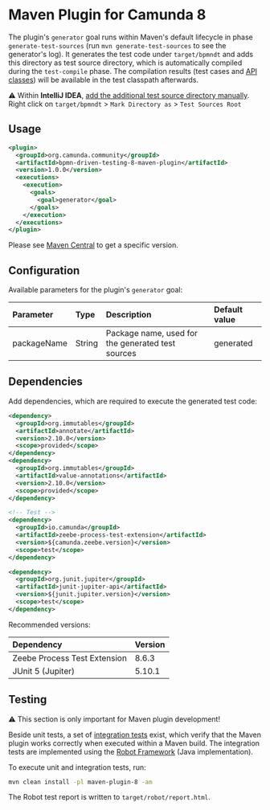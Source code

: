 # Maven Plugin for Camunda 8
The plugin's `generator` goal runs within Maven's default lifecycle in phase `generate-test-sources` (run `mvn generate-test-sources` to see the generator's log).
It generates the test code under `target/bpmndt` and adds this directory as test source directory, which is automatically compiled during the `test-compile` phase.
The compilation results (test cases and [API classes](../impl-8/src/main/java/org/camunda/community/bpmndt/api)) will be available in the test classpath afterwards.

:warning: Within **IntelliJ IDEA**, [add the additional test source directory manually](https://www.jetbrains.com/help/idea/testing.html#add-test-root).
Right click on `target/bpmndt` > `Mark Directory as` > `Test Sources Root`

## Usage

```xml
<plugin>
  <groupId>org.camunda.community</groupId>
  <artifactId>bpmn-driven-testing-8-maven-plugin</artifactId>
  <version>1.0.0</version>
  <executions>
    <execution>
      <goals>
        <goal>generator</goal>
      </goals>
    </execution>
  </executions>
</plugin>
```

Please see [Maven Central](https://central.sonatype.com/artifact/org.camunda.community/bpmn-driven-testing-8-maven-plugin/versions) to get a specific version.

## Configuration
Available parameters for the plugin's `generator` goal:

| Parameter            | Type         | Description                                                                | Default value |
|:---------------------|:-------------|:---------------------------------------------------------------------------|:--------------|
| packageName          | String       | Package name, used for the generated test sources | generated |

## Dependencies
Add dependencies, which are required to execute the generated test code:

```xml
<dependency>
  <groupId>org.immutables</groupId>
  <artifactId>annotate</artifactId>
  <version>2.10.0</version>
  <scope>provided</scope>
</dependency>
<dependency>
  <groupId>org.immutables</groupId>
  <artifactId>value-annotations</artifactId>
  <version>2.10.0</version>
  <scope>provided</scope>
</dependency>

<!-- Test -->
<dependency>
  <groupId>io.camunda</groupId>
  <artifactId>zeebe-process-test-extension</artifactId>
  <version>${camunda.zeebe.version}</version>
  <scope>test</scope>
</dependency>

<dependency>
  <groupId>org.junit.jupiter</groupId>
  <artifactId>junit-jupiter-api</artifactId>
  <version>${junit.jupiter.version}</version>
  <scope>test</scope>
</dependency>
```

Recommended versions:

| Dependency                   | Version |
|:-----------------------------|:--------|
| Zeebe Process Test Extension | 8.6.3   |
| JUnit 5 (Jupiter)            | 5.10.1  |

## Testing
:warning: This section is only important for Maven plugin development!

Beside unit tests, a set of [integration tests](../integration-tests-8) exist,
which verify that the Maven plugin works correctly when executed within a Maven build.
The integration tests are implemented using the [Robot Framework](https://robotframework.org/) (Java implementation).

To execute unit and integration tests, run:

```sh
mvn clean install -pl maven-plugin-8 -am
```

The Robot test report is written to `target/robot/report.html`.
